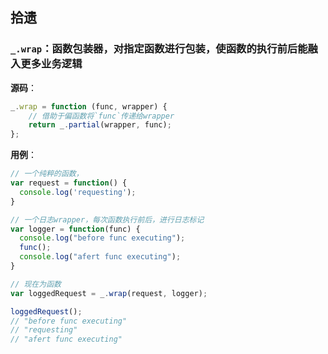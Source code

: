 ## 拾遗
### `_.wrap`：函数包装器，对指定函数进行包装，使函数的执行前后能融入更多业务逻辑
__源码__：
```js
_.wrap = function (func, wrapper) {
    // 借助于偏函数将`func`传递给wrapper
    return _.partial(wrapper, func);
};
```

__用例__：
```js
// 一个纯粹的函数，
var request = function() {
  console.log('requesting');
}

// 一个日志wrapper，每次函数执行前后，进行日志标记
var logger = function(func) {
  console.log("before func executing");
  func();
  console.log("afert func executing");
}

// 现在为函数
var loggedRequest = _.wrap(request, logger);

loggedRequest();
// "before func executing"
// "requesting"
// "afert func executing"
```



